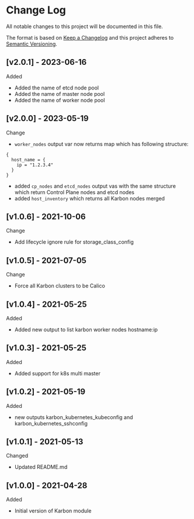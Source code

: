 # Change Log

All notable changes to this project will be documented in this file.

The format is based on [Keep a Changelog](http://keepachangelog.com/) and this
project adheres to [Semantic Versioning](http://semver.org/).

<a name="v2.0.1"></a>
## [v2.0.1] - 2023-06-16

Added
- Added the name of etcd node pool
- Added the name of master node pool
- Added the name of worker node pool

<a name="v2.0.0"></a>
## [v2.0.0] - 2023-05-19

Change
- `worker_nodes` output var now returns map which has following structure:
```
{
  host_name = {
    ip = "1.2.3.4"
  }
}
```
- added `cp_nodes` and `etcd_nodes` output vas with the same structure which return Control Plane nodes and etcd nodes
- added `host_inventory` which returns all Karbon nodes merged

<a name="v1.0.6"></a>
## [v1.0.6] - 2021-10-06

Change
- Add lifecycle ignore rule for storage_class_config

<a name="v1.0.5"></a>
## [v1.0.5] - 2021-07-05

Change
- Force all Karbon clusters to be Calico

<a name="v1.0.4"></a>
## [v1.0.4] - 2021-05-25

Added
- Added new output to list karbon worker nodes hostname:ip

<a name="v1.0.3"></a>
## [v1.0.3] - 2021-05-25

Added
- Added support for k8s multi master

<a name="v1.0.2"></a>
## [v1.0.2] - 2021-05-19

Added
- new outputs karbon_kubernetes_kubeconfig and karbon_kubernetes_sshconfig


<a name="v1.0.1"></a>
## [v1.0.1] - 2021-05-13

Changed
- Updated README.md


<a name="v1.0.0"></a>
## [v1.0.0] - 2021-04-28

Added
- Initial version of Karbon module

[Unreleased]: https://github.com/Aristocrat-B2B/terraform-nutanix-karbon/compare/v1.0.0...HEAD
